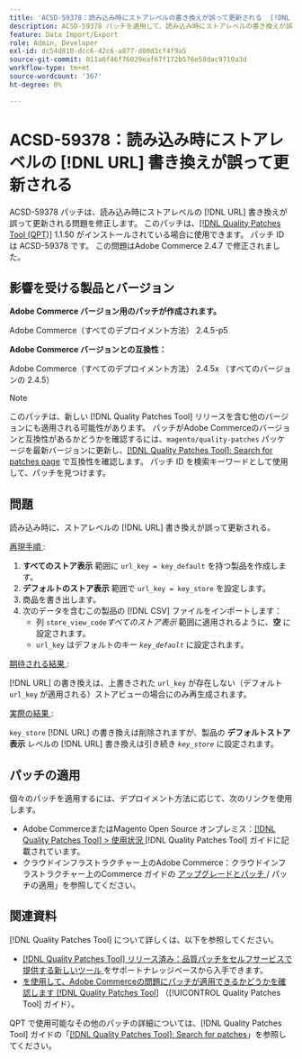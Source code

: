 ```yaml
---
title: 'ACSD-59378：読み込み時にストアレベルの書き換えが誤って更新される  [!DNL URL] '
description: ACSD-59378 パッチを適用して、読み込み時にストアレベルの書き換えが誤って更新されるAdobe Commerceの問題  [!DNL URL]  修正してください。
feature: Data Import/Export
role: Admin, Developer
exl-id: dc54d810-dcc6-42c6-a877-d00d3cf4f9a5
source-git-commit: 011a6f46f76029eaf67f172b576e58dac9710a3d
workflow-type: tm+mt
source-wordcount: '367'
ht-degree: 0%

---
```


# ACSD-59378：読み込み時にストアレベルの [!DNL URL] 書き換えが誤って更新される

ACSD-59378 パッチは、読み込み時にストアレベルの [!DNL URL] 書き換えが誤って更新される問題を修正します。 このパッチは、[[!DNL Quality Patches Tool (QPT)]](https://experienceleague.adobe.com/ja/docs/commerce-operations/tools/quality-patches-tool/quality-patches-tool-to-self-serve-quality-patches) 1.1.50 がインストールされている場合に使用できます。 パッチ ID は ACSD-59378 です。 この問題はAdobe Commerce 2.4.7 で修正されました。

## 影響を受ける製品とバージョン

**Adobe Commerce バージョン用のパッチが作成されます。**

Adobe Commerce（すべてのデプロイメント方法） 2.4.5-p5

**Adobe Commerce バージョンとの互換性：**

Adobe Commerce（すべてのデプロイメント方法） 2.4.5x （すべてのバージョンの 2.4.5）

>[!NOTE]
>
>このパッチは、新しい [!DNL Quality Patches Tool] リリースを含む他のバージョンにも適用される可能性があります。 パッチがAdobe Commerceのバージョンと互換性があるかどうかを確認するには、`magento/quality-patches` パッケージを最新バージョンに更新し、[[!DNL Quality Patches Tool]: Search for patches page](https://experienceleague.adobe.com/tools/commerce-quality-patches/index.html?lang=ja) で互換性を確認します。 パッチ ID を検索キーワードとして使用して、パッチを見つけます。

## 問題

読み込み時に、ストアレベルの [!DNL URL] 書き換えが誤って更新される。

<u> 再現手順 </u>:

1. **すべてのストア表示** 範囲に `url_key = key_default` を持つ製品を作成します。
1. **デフォルトのストア表示** 範囲で `url_key = key_store` を設定します。
1. 商品を書き出します。
1. 次のデータを含むこの製品の [!DNL CSV] ファイルをインポートします：
   * 列 `store_view_code`*すべてのストア表示* 範囲に適用されるように、**空** に設定されます。
   * `url_key` はデフォルトのキー *`key_default`* に設定されます。

<u> 期待される結果 </u>:

[!DNL URL] の書き換えは、上書きされた `url_key` が存在しない（デフォルト `url_key` が適用される）ストアビューの場合にのみ再生成されます。

<u> 実際の結果 </u>:

`key_store` [!DNL URL] の書き換えは削除されますが、製品の **デフォルトストア表示** レベルの [!DNL URL] 書き換えは引き続き *`key_store`* に設定されます。

## パッチの適用

個々のパッチを適用するには、デプロイメント方法に応じて、次のリンクを使用します。

* Adobe CommerceまたはMagento Open Source オンプレミス：[[!DNL Quality Patches Tool] > 使用状況 ](/help/tools/quality-patches-tool/usage.md) [!DNL Quality Patches Tool] ガイドに記載されています。
* クラウドインフラストラクチャー上のAdobe Commerce：クラウドインフラストラクチャー上のCommerce ガイドの [ アップグレードとパッチ ](https://experienceleague.adobe.com/docs/commerce-cloud-service/user-guide/develop/upgrade/apply-patches.html?lang=ja)/ パッチの適用」を参照してください。

## 関連資料

[!DNL Quality Patches Tool] について詳しくは、以下を参照してください。

* [[!DNL Quality Patches Tool]  リリース済み：品質パッチをセルフサービスで提供する新しいツール ](https://experienceleague.adobe.com/ja/docs/commerce-operations/tools/quality-patches-tool/quality-patches-tool-to-self-serve-quality-patches) をサポートナレッジベースから入手できます。
* [ を使用して、Adobe Commerceの問題にパッチが適用できるかどうかを確認します  [!DNL Quality Patches Tool]](/help/tools/quality-patches-tool/patches-available-in-qpt/check-patch-for-magento-issue-with-magento-quality-patches.md) （[!UICONTROL Quality Patches Tool] ガイド）。


QPT で使用可能なその他のパッチの詳細については、[!DNL Quality Patches Tool] ガイドの「[[!DNL Quality Patches Tool]: Search for patches](https://experienceleague.adobe.com/tools/commerce-quality-patches/index.html?lang=ja)」を参照してください。
